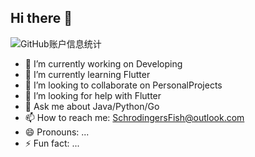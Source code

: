 ## Hi there 👋
![GitHub账户信息统计](https://github-stats.ubrong.com/api?username=SchrodingerFish&show_icons=true&theme=dark)

- 🔭 I’m currently working on Developing
- 🌱 I’m currently learning Flutter
- 👯 I’m looking to collaborate on PersonalProjects
- 🤔 I’m looking for help with Flutter
- 💬 Ask me about Java/Python/Go
- 📫 How to reach me: SchrodingersFish@outlook.com
- 😄 Pronouns: ...
- ⚡ Fun fact: ...
